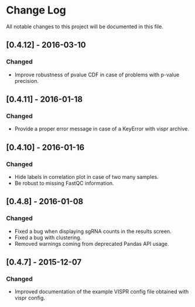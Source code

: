 # Change Log

All notable changes to this project will be documented in this file.

## [0.4.12] - 2016-03-10
### Changed
- Improve robustness of pvalue CDF in case of problems with p-value precision.

## [0.4.11] - 2016-01-18
### Changed
- Provide a proper error message in case of a KeyError with vispr archive.

## [0.4.10] - 2016-01-16
### Changed
- Hide labels in correlation plot in case of two many samples.
- Be robust to missing FastQC information.

## [0.4.8] - 2016-01-08
### Changed
- Fixed a bug when displaying sgRNA counts in the results screen.
- Fixed a bug with clustering.
- Removed warnings coming from deprecated Pandas API usage.

## [0.4.7] - 2015-12-07
### Changed
- Improved documentation of the example VISPR config file obtained with vispr config.
